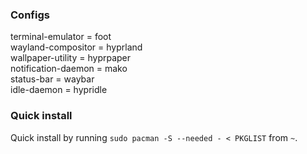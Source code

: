 
### Configs
terminal-emulator = foot  
wayland-compositor = hyprland  
wallpaper-utility = hyprpaper  
notification-daemon = mako  
status-bar = waybar  
idle-daemon = hypridle

### Quick install
Quick install by running `sudo pacman -S --needed - < PKGLIST` from `~`.
